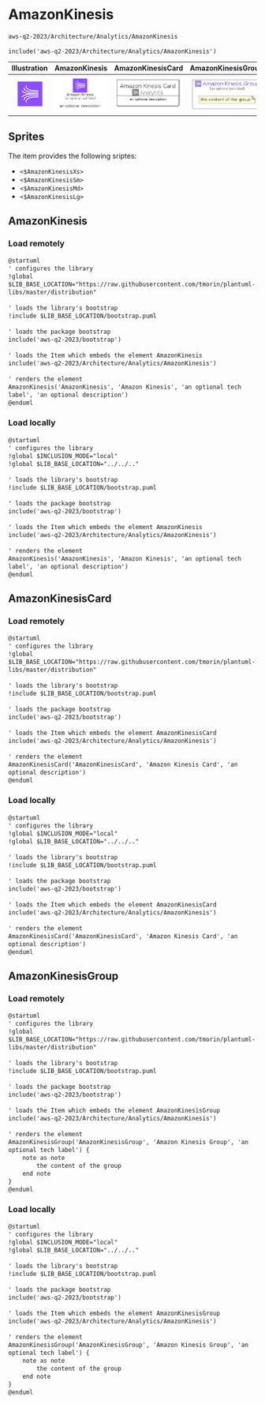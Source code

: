 # AmazonKinesis


```text
aws-q2-2023/Architecture/Analytics/AmazonKinesis
```

```text
include('aws-q2-2023/Architecture/Analytics/AmazonKinesis')
```



| Illustration | AmazonKinesis | AmazonKinesisCard | AmazonKinesisGroup |
| :---: | :---: | :---: | :---: |
| ![illustration for Illustration](../../../aws-q2-2023/Architecture/Analytics/AmazonKinesis.png) | ![illustration for AmazonKinesis](../../../aws-q2-2023/Architecture/Analytics/AmazonKinesis.Local.png) | ![illustration for AmazonKinesisCard](../../../aws-q2-2023/Architecture/Analytics/AmazonKinesisCard.Local.png) | ![illustration for AmazonKinesisGroup](../../../aws-q2-2023/Architecture/Analytics/AmazonKinesisGroup.Local.png) |



## Sprites
The item provides the following sriptes:

- `<$AmazonKinesisXs>`
- `<$AmazonKinesisSm>`
- `<$AmazonKinesisMd>`
- `<$AmazonKinesisLg>`





## AmazonKinesis

### Load remotely
```plantuml
@startuml
' configures the library
!global $LIB_BASE_LOCATION="https://raw.githubusercontent.com/tmorin/plantuml-libs/master/distribution"

' loads the library's bootstrap
!include $LIB_BASE_LOCATION/bootstrap.puml

' loads the package bootstrap
include('aws-q2-2023/bootstrap')

' loads the Item which embeds the element AmazonKinesis
include('aws-q2-2023/Architecture/Analytics/AmazonKinesis')

' renders the element
AmazonKinesis('AmazonKinesis', 'Amazon Kinesis', 'an optional tech label', 'an optional description')
@enduml
```

### Load locally
```plantuml
@startuml
' configures the library
!global $INCLUSION_MODE="local"
!global $LIB_BASE_LOCATION="../../.."

' loads the library's bootstrap
!include $LIB_BASE_LOCATION/bootstrap.puml

' loads the package bootstrap
include('aws-q2-2023/bootstrap')

' loads the Item which embeds the element AmazonKinesis
include('aws-q2-2023/Architecture/Analytics/AmazonKinesis')

' renders the element
AmazonKinesis('AmazonKinesis', 'Amazon Kinesis', 'an optional tech label', 'an optional description')
@enduml
```

## AmazonKinesisCard

### Load remotely
```plantuml
@startuml
' configures the library
!global $LIB_BASE_LOCATION="https://raw.githubusercontent.com/tmorin/plantuml-libs/master/distribution"

' loads the library's bootstrap
!include $LIB_BASE_LOCATION/bootstrap.puml

' loads the package bootstrap
include('aws-q2-2023/bootstrap')

' loads the Item which embeds the element AmazonKinesisCard
include('aws-q2-2023/Architecture/Analytics/AmazonKinesis')

' renders the element
AmazonKinesisCard('AmazonKinesisCard', 'Amazon Kinesis Card', 'an optional description')
@enduml
```

### Load locally
```plantuml
@startuml
' configures the library
!global $INCLUSION_MODE="local"
!global $LIB_BASE_LOCATION="../../.."

' loads the library's bootstrap
!include $LIB_BASE_LOCATION/bootstrap.puml

' loads the package bootstrap
include('aws-q2-2023/bootstrap')

' loads the Item which embeds the element AmazonKinesisCard
include('aws-q2-2023/Architecture/Analytics/AmazonKinesis')

' renders the element
AmazonKinesisCard('AmazonKinesisCard', 'Amazon Kinesis Card', 'an optional description')
@enduml
```

## AmazonKinesisGroup

### Load remotely
```plantuml
@startuml
' configures the library
!global $LIB_BASE_LOCATION="https://raw.githubusercontent.com/tmorin/plantuml-libs/master/distribution"

' loads the library's bootstrap
!include $LIB_BASE_LOCATION/bootstrap.puml

' loads the package bootstrap
include('aws-q2-2023/bootstrap')

' loads the Item which embeds the element AmazonKinesisGroup
include('aws-q2-2023/Architecture/Analytics/AmazonKinesis')

' renders the element
AmazonKinesisGroup('AmazonKinesisGroup', 'Amazon Kinesis Group', 'an optional tech label') {
    note as note
        the content of the group
    end note
}
@enduml
```

### Load locally
```plantuml
@startuml
' configures the library
!global $INCLUSION_MODE="local"
!global $LIB_BASE_LOCATION="../../.."

' loads the library's bootstrap
!include $LIB_BASE_LOCATION/bootstrap.puml

' loads the package bootstrap
include('aws-q2-2023/bootstrap')

' loads the Item which embeds the element AmazonKinesisGroup
include('aws-q2-2023/Architecture/Analytics/AmazonKinesis')

' renders the element
AmazonKinesisGroup('AmazonKinesisGroup', 'Amazon Kinesis Group', 'an optional tech label') {
    note as note
        the content of the group
    end note
}
@enduml
```

